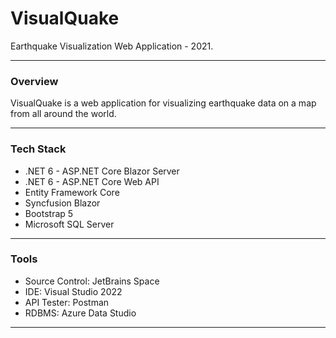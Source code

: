 # VisualQuake

Earthquake Visualization Web Application - 2021.

---

### **Overview**
VisualQuake is a web application for visualizing earthquake data on a map from all around the world.

---

### **Tech Stack**
- .NET 6 - ASP.NET Core Blazor Server
- .NET 6 - ASP.NET Core Web API
- Entity Framework Core
- Syncfusion Blazor
- Bootstrap 5
- Microsoft SQL Server

---

### **Tools**
- Source Control: JetBrains Space
- IDE: Visual Studio 2022
- API Tester: Postman
- RDBMS: Azure Data Studio

---